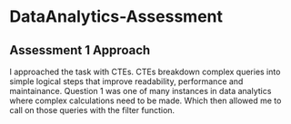 # DataAnalytics-Assessment
## Assessment 1 Approach
I approached the task with CTEs. CTEs breakdown complex queries into simple logical steps that improve readability, performance and maintainance. Question 1 was one of many instances in data analytics where complex calculations need to be made. Which then allowed me to call on those queries with the filter function.
